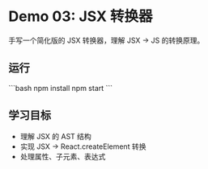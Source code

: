 # Demo 03: JSX 转换器

手写一个简化版的 JSX 转换器，理解 JSX → JS 的转换原理。

## 运行

\`\`\`bash
npm install
npm start
\`\`\`

## 学习目标

- 理解 JSX 的 AST 结构
- 实现 JSX → React.createElement 转换
- 处理属性、子元素、表达式
